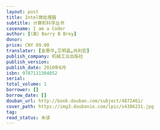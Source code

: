 ```yaml
---
layout: post
title: Intel微处理器
subtitle: 计算机科学丛书
casename: I am a Coder
author: [（美）Barry B Brey]
donor: 
price: CNY 89.00
translator: [金惠华,艾明晶,尚利宏]
publish_company: 机械工业出版社
publish_version: 
publish_date: 2010年6月
isbn: 9787111304852
serial: 
total_volume: 1
borrower: []
borrow_date: []
douban_url: http://book.douban.com/subject/4872461/
cover_path: https://img3.doubanio.com/lpic/s4386231.jpg
tag: 
read_status: 未读
---
```

